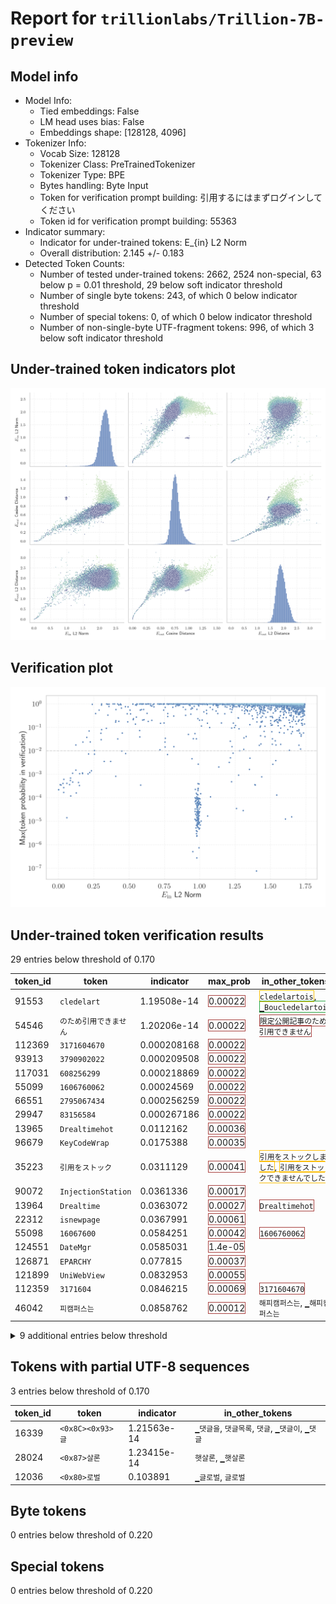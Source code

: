 # Report for `trillionlabs/Trillion-7B-preview`

## Model info

* Model Info: 
  * Tied embeddings: False
  * LM head uses bias: False
  * Embeddings shape: [128128, 4096]
* Tokenizer Info: 
  * Vocab Size: 128128
  * Tokenizer Class: PreTrainedTokenizer
  * Tokenizer Type: BPE
  * Bytes handling: Byte Input
  * Token for verification prompt building: 引用するにはまずログインしてください
  * Token id for verification prompt building: 55363
* Indicator summary: 
  * Indicator for under-trained tokens: E_{in} L2 Norm
  * Overall distribution: 2.145 +/- 0.183
* Detected Token Counts: 
  * Number of tested under-trained tokens: 2662, 2524 non-special, 63 below p = 0.01 threshold, 29 below soft indicator threshold
  * Number of single byte tokens: 243, of which 0 below indicator threshold
  * Number of special tokens: 0, of which 0 below indicator threshold
  * Number of non-single-byte UTF-fragment tokens:  996, of which 3 below soft indicator threshold

## Under-trained token indicators plot
![Indicators scatter plots](../indicators_pairplot_byid/trillionlabs_Trillion_7B_preview.png)

## Verification plot
![Verification plot](../verifications_scatterplot/trillionlabs_Trillion_7B_preview.png)

## Under-trained token verification results
29 entries below threshold of 0.170

|   token_id | token                            |   indicator | max_prob                                                         | in_other_tokens                                                                                                                                                                                  |
|------------|----------------------------------|-------------|------------------------------------------------------------------|--------------------------------------------------------------------------------------------------------------------------------------------------------------------------------------------------|
|      91553 | ````` cledelart `````            | 1.19508e-14 | <span style='border: 1px solid rgb(169, 68, 66);'>0.00022</span> | <span style='border: 1px solid rgb(251, 189, 8);'>````` cledelartois `````</span>, <span style='border: 1px solid rgb(40, 167, 69);'>````` ▁Boucledelartois `````</span>                         |
|      54546 | ````` のため引用できません ````` | 1.20206e-14 | <span style='border: 1px solid rgb(169, 68, 66);'>0.00022</span> | <span style='border: 1px solid rgb(169, 68, 66);'>````` 限定公開記事のため引用できません `````</span>                                                                                            |
|     112369 | ````` 3171604670 `````           | 0.000208168 | <span style='border: 1px solid rgb(169, 68, 66);'>0.00022</span> |                                                                                                                                                                                                  |
|      93913 | ````` 3790902022 `````           | 0.000209508 | <span style='border: 1px solid rgb(169, 68, 66);'>0.00022</span> |                                                                                                                                                                                                  |
|     117031 | ````` 608256299 `````            | 0.000218869 | <span style='border: 1px solid rgb(169, 68, 66);'>0.00022</span> |                                                                                                                                                                                                  |
|      55099 | ````` 1606760062 `````           | 0.00024569  | <span style='border: 1px solid rgb(169, 68, 66);'>0.00022</span> |                                                                                                                                                                                                  |
|      66551 | ````` 2795067434 `````           | 0.000256259 | <span style='border: 1px solid rgb(169, 68, 66);'>0.00022</span> |                                                                                                                                                                                                  |
|      29947 | ````` 83156584 `````             | 0.000267186 | <span style='border: 1px solid rgb(169, 68, 66);'>0.00022</span> |                                                                                                                                                                                                  |
|      13965 | ````` Drealtimehot `````         | 0.0112162   | <span style='border: 1px solid rgb(169, 68, 66);'>0.00036</span> |                                                                                                                                                                                                  |
|      96679 | ````` KeyCodeWrap `````          | 0.0175388   | <span style='border: 1px solid rgb(169, 68, 66);'>0.00035</span> |                                                                                                                                                                                                  |
|      35223 | ````` 引用をストック `````       | 0.0311129   | <span style='border: 1px solid rgb(169, 68, 66);'>0.00041</span> | <span style='border: 1px solid rgb(251, 189, 8);'>````` 引用をストックしました `````</span>, <span style='border: 1px solid rgb(251, 189, 8);'>````` 引用をストックできませんでした `````</span> |
|      90072 | ````` InjectionStation `````     | 0.0361336   | <span style='border: 1px solid rgb(169, 68, 66);'>0.00017</span> |                                                                                                                                                                                                  |
|      13964 | ````` Drealtime `````            | 0.0363072   | <span style='border: 1px solid rgb(169, 68, 66);'>0.00027</span> | <span style='border: 1px solid rgb(169, 68, 66);'>````` Drealtimehot `````</span>                                                                                                                |
|      22312 | ````` isnewpage `````            | 0.0367991   | <span style='border: 1px solid rgb(169, 68, 66);'>0.00061</span> |                                                                                                                                                                                                  |
|      55098 | ````` 16067600 `````             | 0.0584251   | <span style='border: 1px solid rgb(169, 68, 66);'>0.00042</span> | <span style='border: 1px solid rgb(169, 68, 66);'>````` 1606760062 `````</span>                                                                                                                  |
|     124551 | ````` DateMgr `````              | 0.0585031   | <span style='border: 1px solid rgb(169, 68, 66);'>1.4e-05</span> |                                                                                                                                                                                                  |
|     126871 | ````` EPARCHY `````              | 0.077815    | <span style='border: 1px solid rgb(169, 68, 66);'>0.00037</span> |                                                                                                                                                                                                  |
|     121899 | ````` UniWebView `````           | 0.0832953   | <span style='border: 1px solid rgb(169, 68, 66);'>0.00055</span> |                                                                                                                                                                                                  |
|     112359 | ````` 3171604 `````              | 0.0846215   | <span style='border: 1px solid rgb(169, 68, 66);'>0.00069</span> | <span style='border: 1px solid rgb(169, 68, 66);'>````` 3171604670 `````</span>                                                                                                                  |
|      46042 | ````` 피캠퍼스는 `````           | 0.0858762   | <span style='border: 1px solid rgb(169, 68, 66);'>0.00012</span> | ````` 해피캠퍼스는 `````, ````` ▁해피캠퍼스는 `````                                                                                                                                              |
<details><summary>9 additional entries below threshold</summary>

|   token_id | token                      |   indicator | max_prob                                                         | in_other_tokens                                                                                                                                                                                  |
|------------|----------------------------|-------------|------------------------------------------------------------------|--------------------------------------------------------------------------------------------------------------------------------------------------------------------------------------------------|
|     111007 | ````` ▁アイドラッグ `````  |   0.0991744 | <span style='border: 1px solid rgb(255, 145, 0);'>0.0011</span>  |                                                                                                                                                                                                  |
|      68928 | ````` 3722313 `````        |   0.0997537 | <span style='border: 1px solid rgb(169, 68, 66);'>0.00047</span> | <span style='border: 1px solid rgb(40, 167, 69);'>````` 3722313464 `````</span>                                                                                                                  |
|     101093 | ````` Discnt `````         |   0.122205  | <span style='border: 1px solid rgb(251, 189, 8);'>0.018</span>   |                                                                                                                                                                                                  |
|      88953 | ````` WINPR `````          |   0.122498  | <span style='border: 1px solid rgb(255, 145, 0);'>0.0015</span>  |                                                                                                                                                                                                  |
|      74883 | ````` StackTraits `````    |   0.125034  | <span style='border: 1px solid rgb(169, 68, 66);'>0.00016</span> |                                                                                                                                                                                                  |
|      54544 | ````` 引用できません ````` |   0.141043  | <span style='border: 1px solid rgb(169, 68, 66);'>0.00045</span> | <span style='border: 1px solid rgb(169, 68, 66);'>````` 限定公開記事のため引用できません `````</span>, <span style='border: 1px solid rgb(169, 68, 66);'>````` のため引用できません `````</span> |
|      26309 | ````` CSFunction `````     |   0.147408  | <span style='border: 1px solid rgb(169, 68, 66);'>0.00033</span> | <span style='border: 1px solid rgb(251, 189, 8);'>````` LuaCSFunction `````</span>, <span style='border: 1px solid rgb(255, 145, 0);'>````` ▁LuaCSFunction `````</span>                          |
|      64222 | ````` ▁LuaCSFunction ````` |   0.14924   | <span style='border: 1px solid rgb(255, 145, 0);'>0.0011</span>  |                                                                                                                                                                                                  |
|      45534 | ````` フィンペ `````       |   0.169325  | <span style='border: 1px solid rgb(255, 145, 0);'>0.0011</span>  | <span style='border: 1px solid rgb(40, 167, 69);'>````` フィンペシア `````</span>                                                                                                                |
</details>


## Tokens with partial UTF-8 sequences
3 entries below threshold of 0.170

|   token_id | token                      |   indicator | in_other_tokens                                                                                     |
|------------|----------------------------|-------------|-----------------------------------------------------------------------------------------------------|
|      16339 | ````` <0x8C><0x93>글 ````` | 1.21563e-14 | ````` ▁댓글을 `````, ````` 댓글목록 `````, ````` 댓글 `````, ````` ▁댓글이 `````, ````` ▁댓글 ````` |
|      28024 | ````` <0x87>살론 `````     | 1.23415e-14 | ````` 햇살론 `````, ````` ▁햇살론 `````                                                             |
|      12036 | ````` <0x80>로벌 `````     | 0.103891    | ````` ▁글로벌 `````, ````` 글로벌 `````                                                             |


## Byte tokens
0 entries below threshold of 0.220




## Special tokens
0 entries below threshold of 0.220



